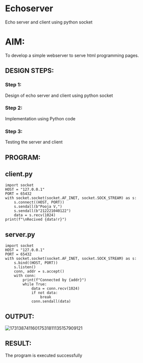 # Echoserver
Echo server and client using python socket

# AIM:

To develop a simple webserver to serve html programming pages.

## DESIGN STEPS:

### Step 1:

Design of echo server and client using python socket

### Step 2:

Implementation using Python code

### Step 3:

Testing the server and client 

## PROGRAM:
## client.py
```
import socket
HOST = "127.0.0.1"
PORT = 65432
with socket.socket(socket.AF_INET, socket.SOCK_STREAM) as s:
    s.connect((HOST, PORT)) 
    s.sendall(b"Pooja V,")
    s.sendall(b"212221040122")
    data = s.recv(1024)
print(f"\nRecived {data!r}")
```
## server.py
```
import socket
HOST = "127.0.0.1" 
PORT = 65432
with socket.socket(socket.AF_INET, socket.SOCK_STREAM) as s:
    s.bind((HOST, PORT))
    s.listen()
    conn, addr = s.accept()
    with conn:
        print(f"Connected by {addr}")
        while True:
            data = conn.recv(1024)
            if not data:
                break
            conn.sendall(data)
```


## OUTPUT:

![17313874116017531811135157909121](https://github.com/user-attachments/assets/170ef77e-2f1e-4eed-b13a-d83109c3c327)

## RESULT:
The program is executed successfully
